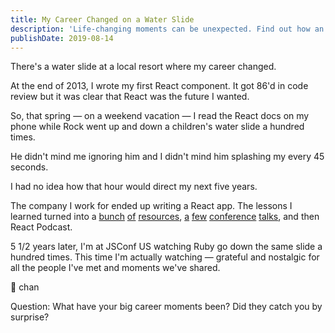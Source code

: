 ```yaml
---
title: My Career Changed on a Water Slide
description: 'Life-changing moments can be unexpected. Find out how an hour by a water slide led to a total career shift.'
publishDate: 2019-08-14
---
```


There's a water slide at a local resort where my career changed.

At the end of 2013, I wrote my first React component.
It got 86'd in code review but it was clear that React was the future I wanted.

So, that spring — on a weekend vacation — I read the React docs on my phone while Rock went up and down a children's water slide a hundred times.

He didn't mind me ignoring him and I didn't mind him splashing my every 45 seconds.

I had no idea how that hour would direct my next five years.

The company I work for ended up writing a React app.
The lessons I learned turned into a [bunch](https://learnreact.com) [of](https://reactcheatsheet.com) [resources](https://reactpatterns.com), [a](https://www.youtube.com/watch?v=ERB1TJBn32c&t=4s) [few](https://www.youtube.com/watch?v=YaZg8wg39QQ) [conference](https://www.youtube.com/watch?v=T9-Mb_axNgA) [talks](https://www.youtube.com/watch?v=-NP_upexPFg), and then React Podcast.

5 1/2 years later, I'm at JSConf US watching Ruby go down the same slide a hundred times.
This time I'm actually watching — grateful and nostalgic for all the people I've met and moments we've shared.

🥰 chan

Question:
What have your big career moments been?
Did they catch you by surprise?
